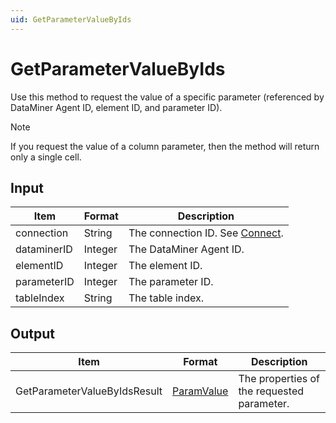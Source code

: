 ```yaml
---
uid: GetParameterValueByIds
---
```


# GetParameterValueByIds

Use this method to request the value of a specific parameter (referenced by DataMiner Agent ID, element ID, and parameter ID).

> [!NOTE]
> If you request the value of a column parameter, then the method will return only a single cell.

## Input

| Item        | Format  | Description                                   |
|-------------|---------|-----------------------------------------------|
| connection  | String  | The connection ID. See [Connect](xref:Connect). |
| dataminerID | Integer | The DataMiner Agent ID.                       |
| elementID   | Integer | The element ID.                               |
| parameterID | Integer | The parameter ID.                             |
| tableIndex  | String  | The table index.                              |

## Output

| Item | Format | Description |
|--|--|--|
| GetParameterValueByIdsResult | [ParamValue](xref:ParamValue) | The properties of the requested parameter. |
